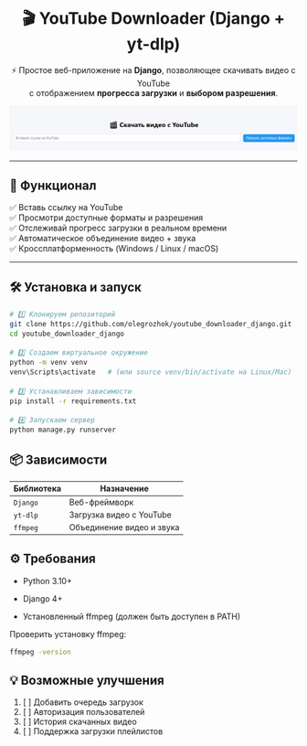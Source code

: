 <div align="center">

# 🎬 YouTube Downloader (Django + yt-dlp)

⚡ Простое веб-приложение на **Django**, позволяющее скачивать видео с YouTube  
с отображением **прогресса загрузки** и **выбором разрешения**.

![screenshot](https://raw.githubusercontent.com/olegrozhok/youtube_downloader_django/main/demo/screenshot.png)

</div>

---

## 🚀 Функционал

✅ Вставь ссылку на YouTube  
✅ Просмотри доступные форматы и разрешения  
✅ Отслеживай прогресс загрузки в реальном времени  
✅ Автоматическое объединение видео + звука  
✅ Кроссплатформенность (Windows / Linux / macOS)

---

## 🛠️ Установка и запуск

```bash
# 1️⃣ Клонируем репозиторий
git clone https://github.com/olegrozhok/youtube_downloader_django.git
cd youtube_downloader_django

# 2️⃣ Создаем виртуальное окружение
python -m venv venv
venv\Scripts\activate   # (или source venv/bin/activate на Linux/Mac)

# 3️⃣ Устанавливаем зависимости
pip install -r requirements.txt

# 4️⃣ Запускаем сервер
python manage.py runserver
```

## 📦 Зависимости

| Библиотека | Назначение                |
| ---------- | ------------------------- |
| `Django`   | Веб-фреймворк             |
| `yt-dlp`   | Загрузка видео с YouTube  |
| `ffmpeg`   | Объединение видео и звука |

## ⚙️ Требования

* Python 3.10+

* Django 4+

* Установленный ffmpeg (должен быть доступен в PATH)

Проверить установку ffmpeg:

```bash
ffmpeg -version
```

## 💡 Возможные улучшения

1. [ ]  Добавить очередь загрузок
3. [ ]  Авторизация пользователей
5. [ ]  История скачанных видео
7. [ ]  Поддержка загрузки плейлистов